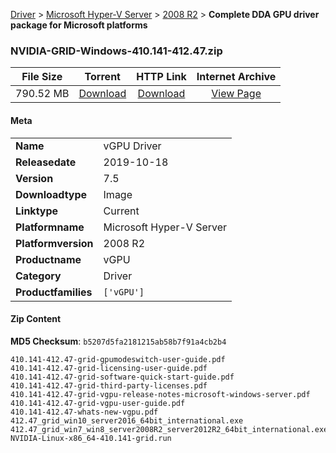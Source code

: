 
[Driver](/README.md)  >  [Microsoft Hyper-V Server](/index/Driver/Microsoft_Hyper-V_Server.md)  >  [2008 R2](/index/Driver/Microsoft_Hyper-V_Server/2008_R2.md)  >  **Complete DDA GPU driver package for Microsoft platforms**


### NVIDIA-GRID-Windows-410.141-412.47.zip

| **File Size** | **Torrent**  | **HTTP Link** | **Internet Archive** |
|:-------------:|:------------:|:-------------:|:--------------------:|
| 790.52 MB |  [Download](https://archive.org/download/nvgpu_NVIDIA-GRID-Windows-410.141-412.47.zip_rc91jr3h/nvgpu_NVIDIA-GRID-Windows-410.141-412.47.zip_rc91jr3h_archive.torrent)       | [Download](https://archive.org/compress/nvgpu_NVIDIA-GRID-Windows-410.141-412.47.zip_rc91jr3h) | [View Page](https://archive.org/details/nvgpu_NVIDIA-GRID-Windows-410.141-412.47.zip_rc91jr3h)       |

#### Meta

<table>
<tr><td><strong>Name</strong></td><td>vGPU Driver</td></tr>
<tr><td><strong>Releasedate</strong></td><td>2019-10-18</td></tr>
<tr><td><strong>Version</strong></td><td>7.5</td></tr>
<tr><td><strong>Downloadtype</strong></td><td>Image</td></tr>
<tr><td><strong>Linktype</strong></td><td>Current</td></tr>
<tr><td><strong>Platformname</strong></td><td>Microsoft Hyper-V Server</td></tr>
<tr><td><strong>Platformversion</strong></td><td>2008 R2</td></tr>
<tr><td><strong>Productname</strong></td><td>vGPU</td></tr>
<tr><td><strong>Category</strong></td><td>Driver</td></tr>
<tr><td><strong>Productfamilies</strong></td><td><code>['vGPU']</code></td></tr>
</table>

#### Zip Content

**MD5 Checksum**: `b5207d5fa2181215ab58b7f91a4cb2b4`

```text
410.141-412.47-grid-gpumodeswitch-user-guide.pdf
410.141-412.47-grid-licensing-user-guide.pdf
410.141-412.47-grid-software-quick-start-guide.pdf
410.141-412.47-grid-third-party-licenses.pdf
410.141-412.47-grid-vgpu-release-notes-microsoft-windows-server.pdf
410.141-412.47-grid-vgpu-user-guide.pdf
410.141-412.47-whats-new-vgpu.pdf
412.47_grid_win10_server2016_64bit_international.exe
412.47_grid_win7_win8_server2008R2_server2012R2_64bit_international.exe
NVIDIA-Linux-x86_64-410.141-grid.run
```